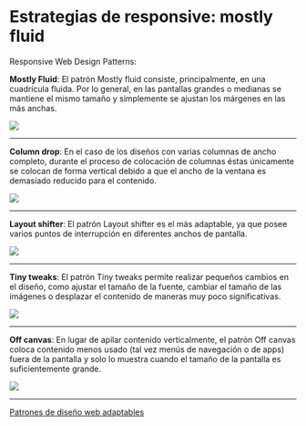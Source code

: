 # Estrategias de responsive: mostly fluid

Responsive Web Design Patterns:

**Mostly Fluid**: El patrón Mostly fluid consiste, principalmente, en una cuadrícula fluida. Por lo general, en las pantallas grandes o medianas se mantiene el mismo tamaño y simplemente se ajustan los márgenes en las más anchas.

![](https://developers.google.com/web/fundamentals/design-and-ux/responsive/imgs/mostly-fluid.svg?hl=es)

---

**Column drop**: En el caso de los diseños con varias columnas de ancho completo, durante el proceso de colocación de columnas éstas únicamente se colocan de forma vertical debido a que el ancho de la ventana es demasiado reducido para el contenido.

![](https://developers.google.com/web/fundamentals/design-and-ux/responsive/imgs/column-drop.svg?hl=es)

---

**Layout shifter**: El patrón Layout shifter es el más adaptable, ya que posee varios puntos de interrupción en diferentes anchos de pantalla.

![](https://developers.google.com/web/fundamentals/design-and-ux/responsive/imgs/layout-shifter.svg?hl=es)

---

**Tiny tweaks**: El patrón Tiny tweaks permite realizar pequeños cambios en el diseño, como ajustar el tamaño de la fuente, cambiar el tamaño de las imágenes o desplazar el contenido de maneras muy poco significativas.

![](https://developers.google.com/web/fundamentals/design-and-ux/responsive/imgs/tiny-tweaks.svg?hl=es)

---

**Off canvas**: En lugar de apilar contenido verticalmente, el patrón Off canvas coloca contenido menos usado (tal vez menús de navegación o de apps) fuera de la pantalla y solo lo muestra cuando el tamaño de la pantalla es suficientemente grande.

![](https://developers.google.com/web/fundamentals/design-and-ux/responsive/imgs/off-canvas.svg?hl=es)

---

[Patrones de diseño web adaptables](https://developers.google.com/web/fundamentals/design-and-ux/responsive/patterns?hl=es)